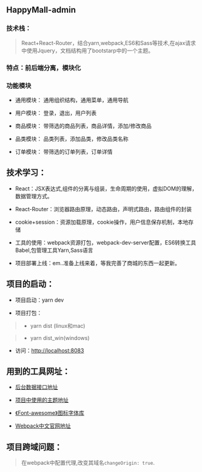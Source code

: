 ## HappyMall-admin

### 技术栈：

> React+React-Router，结合yarn,webpack,ES6和Sass等技术,在ajax请求中使用Jquery，文档结构用了bootstarp中的一个主题。

### 特点：前后端分离，模块化

### 功能模块

* 通用模块：
    通用组织结构，通用菜单，通用导航
    
* 用户模块：
    登录，退出，用户列表
    
* 商品模块：
    带筛选的商品列表，商品详情，添加/修改商品
    
* 品类模块：
    品类列表，添加品类，修改品类名称
    
* 订单模块：
    带筛选的订单列表，订单详情

## 技术学习：

  * React：JSX表达式,组件的分离与组装，生命周期的使用，虚拟DOM的理解，数据管理方式。
 
  * React-Router：浏览器路由原理，动态路由，声明式路由，路由组件的封装
 
  * cookie+session：资源加载原理，cookie操作，用户信息保存机制，本地存储
 
  * 工具的使用：webpack资源打包，webpack-dev-server配置，ES6转换工具Babel,包管理工具Yarn,Sass语言
 
  * 项目部署上线：em..准备上线来着，等我完善了商城的东西一起更新。

## 项目的启动：

* 项目启动：yarn dev

* 项目打包：

> * yarn dist   (linux和mac)  

> * yarn dist_win(windows)

* 访问：<http://localhost:8083>

## 用到的工具网址：

* [后台数据接口地址](https://gitee.com/imooccode/happymmallwiki/wikis)

* [项目中使用的主题地址](https://webthemez.com/demo/insight-free-bootstrap-html5-admin-template/ui-elements.html#)

* [《Font-awesome》图标字体库](http://fontawesome.dashgame.com/)

* [Webpack中文官网地址](https://doc.webpack-china.org/)

## 项目跨域问题：

   > 在webpack中配置代理,改变其域名`changeOrigin: true`.
